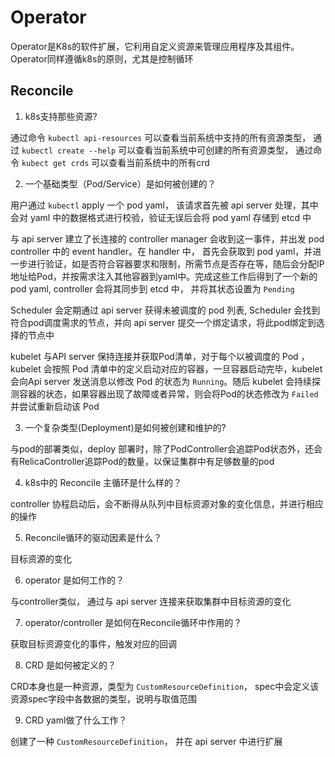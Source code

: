 # Operator

Operator是K8s的软件扩展，它利用自定义资源来管理应用程序及其组件。Operator同样遵循k8s的原则，尤其是控制循环

## Reconcile 


1. k8s支持那些资源?

通过命令 `kubectl api-resources` 可以查看当前系统中支持的所有资源类型， 通过 `kubectl create --help` 可以查看当前系统中可创建的所有资源类型， 通过命令 `kubect get crds` 可以查看当前系统中的所有crd

2. 一个基础类型（Pod/Service）是如何被创建的？

用户通过 `kubectl` apply 一个 pod yaml， 该请求首先被 api server 处理，其中会对 yaml 中的数据格式进行校验，验证无误后会将 pod yaml 存储到 etcd 中

与 api server 建立了长连接的 controller manager 会收到这一事件，并出发 pod controller 中的 event handler。在 handler 中， 首先会获取到 pod yaml，并进一步进行验证，如是否符合容器要求和限制，所需节点是否存在等，随后会分配IP地址给Pod，并按需求注入其他容器到yaml中。完成这些工作后得到了一个新的 pod yaml, controller 会将其同步到 etcd 中， 并将其状态设置为 `Pending`

Scheduler 会定期通过 api server 获得未被调度的 pod 列表, Scheduler 会找到符合pod调度需求的节点，并向 api server 提交一个绑定请求，将此pod绑定到选择的节点中

kubelet 与API server 保持连接并获取Pod清单，对于每个以被调度的 Pod ，kubelet 会按照 Pod 清单中的定义启动对应的容器，一旦容器启动完毕，kubelet 会向Api server 发送消息以修改 Pod 的状态为 `Running`。随后 kubelet 会持续探测容器的状态，如果容器出现了故障或者异常，则会将Pod的状态修改为 `Failed` 并尝试重新启动该 Pod

3. 一个复杂类型(Deployment)是如何被创建和维护的?

与pod的部署类似，deploy 部署时，除了PodController会追踪Pod状态外，还会有RelicaController追踪Pod的数量，以保证集群中有足够数量的pod

4. k8s中的 Reconcile 主循环是什么样的？

controller 协程启动后，会不断得从队列中目标资源对象的变化信息，并进行相应的操作

5. Reconcile循环的驱动因素是什么？

目标资源的变化

6. operator 是如何工作的？

与controller类似， 通过与 api server 连接来获取集群中目标资源的变化

7. operator/controller 是如何在Reconcile循环中作用的？

获取目标资源变化的事件，触发对应的回调

8. CRD 是如何被定义的？

CRD本身也是一种资源，类型为 `CustomResourceDefinition`， spec中会定义该资源spec字段中各数据的类型，说明与取值范围

9.  CRD yaml做了什么工作？

创建了一种 `CustomResourceDefinition`， 并在 api server 中进行扩展



